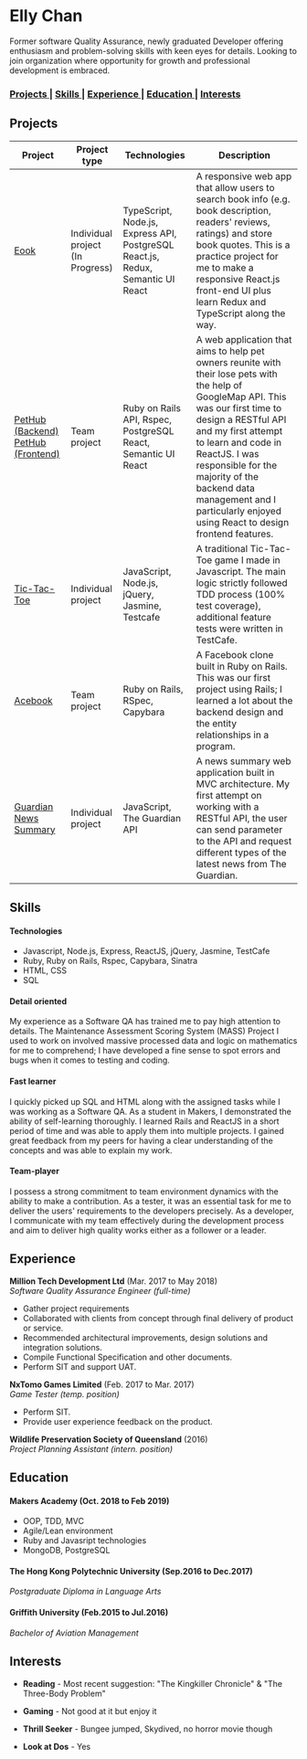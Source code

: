# Elly Chan 

Former software Quality Assurance, newly graduated Developer offering enthusiasm and problem-solving skills with keen eyes for details. Looking to join organization where opportunity for growth and professional development is embraced. 

### [ Projects ](#projects) |  [ Skills ](#skills) |  [ Experience ](#experience) |  [ Education ](#education) | [ Interests ](#interests)

## Projects 

| Project | Project type | Technologies | Description | 
|---|---|---|---|
| [Eook](https://github.com/EllyChanx/Eook) | Individual project<br />(In Progress) | TypeScript, Node.js, Express API, PostgreSQL<br/>React.js, Redux, Semantic UI React | A responsive web app that allow users to search book info (e.g. book description, readers' reviews, ratings) and store book quotes. This is a practice project for me to make a responsive React.js front-end UI plus learn Redux and TypeScript along the way.| 
| [PetHub (Backend)](https://github.com/EllyChanx/PetHub-backend)<br />[PetHub (Frontend)](https://github.com/EllyChanx/PetHub-frontend)  | Team project | Ruby on Rails API, Rspec, PostgreSQL <br />React, Semantic UI React| A web application that aims to help pet owners reunite with their lose pets with the help of GoogleMap API. This was our first time to design a RESTful API and my first attempt to learn and code in ReactJS. I was responsible for the majority of the backend data management and I particularly enjoyed using React to design frontend features. | 
| [Tic-Tac-Toe](https://github.com/EllyChanx/tic_tac_toe) | Individual project | JavaScript, Node.js, jQuery, Jasmine, Testcafe | A traditional Tic-Tac-Toe game I made in Javascript. The main logic strictly followed TDD process (100% test coverage), additional feature tests were written in TestCafe.| 
| [Acebook](https://github.com/EllyChanx/acebook-unicorns) | Team project | Ruby on Rails, RSpec, Capybara | A Facebook clone built in Ruby on Rails. This was our first project using Rails; I learned a lot about the backend design and the entity relationships in a program. |
| [Guardian News Summary](https://github.com/EllyChanx/news-summary-challenge) | Individual project | JavaScript, The Guardian API | A news summary web application built in MVC architecture. My first attempt on working with a RESTful API, the user can send parameter to the API and request different types of the latest news from The Guardian. |

## Skills 

#### Technologies

- Javascript, Node.js, Express, ReactJS, jQuery, Jasmine, TestCafe
- Ruby, Ruby on Rails, Rspec, Capybara, Sinatra
- HTML, CSS
- SQL

#### Detail oriented 

My experience as a Software QA has trained me to pay high attention to details. The Maintenance Assessment Scoring System (MASS) Project I used to work on involved massive processed data and logic on mathematics for me to comprehend; I have developed a fine sense to spot errors and bugs when it comes to testing and coding. 

#### Fast learner 

I quickly picked up SQL and HTML along with the assigned tasks while I was working as a Software QA. As a student in Makers, I demonstrated the ability of self-learning thoroughly. I learned Rails and ReactJS in a short period of time and was able to apply them into multiple projects. I gained great feedback from my peers for having a clear understanding of the concepts and was able to explain my work. 

#### Team-player 

I possess a strong commitment to team environment dynamics with the ability to make a contribution. As a tester, it was an essential task for me to deliver the users' requirements to the developers precisely. As a developer, I communicate with my team effectively during the development process and aim to deliver high quality works either as a follower or a leader. 

## Experience 
**Million Tech Development Ltd** (Mar. 2017 to May 2018)     
*Software Quality Assurance Engineer (full-time)* 

- Gather project requirements 
- Collaborated with clients from concept through final delivery of product or service.
- Recommended architectural improvements, design solutions and integration solutions.
- Compile Functional Specification and other documents. 
- Perform SIT and support UAT. 

**NxTomo Games Limited** (Feb. 2017 to Mar. 2017)  
*Game Tester (temp. position)* 

- Perform SIT.  
- Provide user experience feedback on the product.

**Wildlife Preservation Society of Queensland** (2016)  
*Project Planning Assistant (intern. position)* 
  
## Education 
#### Makers Academy (Oct. 2018 to Feb 2019) 
- OOP, TDD, MVC
- Agile/Lean environment
- Ruby and Javasript technologies
- MongoDB, PostgreSQL

#### The Hong Kong Polytechnic University (Sep.2016 to Dec.2017) 

*Postgraduate Diploma in Language Arts* 

#### Griffith University (Feb.2015 to Jul.2016) 

*Bachelor of Aviation Management* 

## Interests 

- **Reading** - Most recent suggestion: "The Kingkiller Chronicle" & "The Three-Body Problem" 

- **Gaming** - Not good at it but enjoy it 

- **Thrill Seeker** - Bungee jumped, Skydived, no horror movie though

- **Look at Dos** - Yes 
